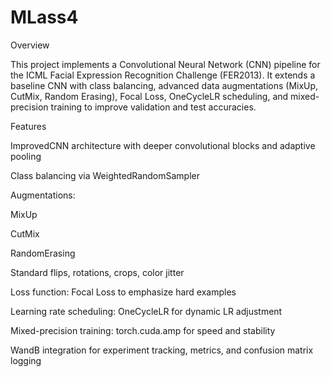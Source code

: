 # MLass4
Overview

This project implements a Convolutional Neural Network (CNN) pipeline for the ICML Facial Expression Recognition Challenge (FER2013). It extends a baseline CNN with class balancing, advanced data augmentations (MixUp, CutMix, Random Erasing), Focal Loss, OneCycleLR scheduling, and mixed-precision training to improve validation and test accuracies.

Features

ImprovedCNN architecture with deeper convolutional blocks and adaptive pooling

Class balancing via WeightedRandomSampler

Augmentations:

MixUp

CutMix

RandomErasing

Standard flips, rotations, crops, color jitter

Loss function: Focal Loss to emphasize hard examples

Learning rate scheduling: OneCycleLR for dynamic LR adjustment

Mixed-precision training: torch.cuda.amp for speed and stability

WandB integration for experiment tracking, metrics, and confusion matrix logging
